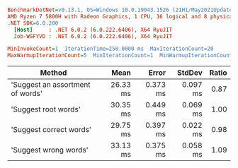``` ini

BenchmarkDotNet=v0.13.1, OS=Windows 10.0.19043.1526 (21H1/May2021Update)
AMD Ryzen 7 5800H with Radeon Graphics, 1 CPU, 16 logical and 8 physical cores
.NET SDK=6.0.200
  [Host]     : .NET 6.0.2 (6.0.222.6406), X64 RyuJIT
  Job-WGFYVD : .NET 6.0.2 (6.0.222.6406), X64 RyuJIT

MinInvokeCount=1  IterationTime=250.0000 ms  MaxIterationCount=20  
MaxWarmupIterationCount=5  MinIterationCount=1  MinWarmupIterationCount=1  

```
|                           Method |     Mean |    Error |   StdDev | Ratio |
|--------------------------------- |---------:|---------:|---------:|------:|
| &#39;Suggest an assortment of words&#39; | 26.33 ms | 0.373 ms | 0.097 ms |  0.87 |
|             &#39;Suggest root words&#39; | 30.35 ms | 0.449 ms | 0.069 ms |  1.00 |
|          &#39;Suggest correct words&#39; | 29.75 ms | 0.397 ms | 0.022 ms |  0.98 |
|            &#39;Suggest wrong words&#39; | 33.13 ms | 0.375 ms | 0.058 ms |  1.09 |
